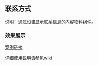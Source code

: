 ## 联系方式
说明：通过设置显示联系信息的内容物料组件。

### 效果展示
[案例链接](https://webapp.zhaopin.com/2023/shh/zja0411ZL82493/preview/index.html#/?_blank)

详细使用说明[请参见wiki](https://wiki.zhaopin.com/pages/viewpage.action?pageId=136714997?_blank)
